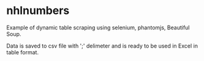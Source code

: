 # nhlnumbers
Example of dynamic table scraping using selenium, phantomjs, Beautiful Soup. 

Data is saved to csv file with ';' delimeter and is ready to be used in Excel in table format.

